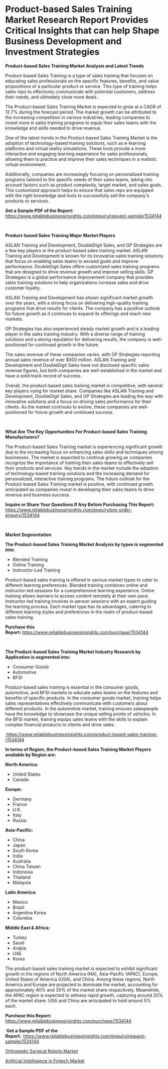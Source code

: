 <p><h1>Product-based Sales Training Market Research Report Provides Critical Insights that can help Shape Business Development and Investment Strategies</h1></p><p><strong>Product-based Sales Training Market Analysis and Latest Trends</strong></p>
<p><p>Product-based Sales Training is a type of sales training that focuses on educating sales professionals on the specific features, benefits, and value propositions of a particular product or service. This type of training helps sales reps to effectively communicate with potential customers, address their needs, and ultimately close more deals.</p><p>The Product-based Sales Training Market is expected to grow at a CAGR of 12.7% during the forecast period. The market growth can be attributed to the increasing competition in various industries, leading companies to invest more in sales training programs to equip their sales teams with the knowledge and skills needed to drive revenue.</p><p>One of the latest trends in the Product-based Sales Training Market is the adoption of technology-based training solutions, such as e-learning platforms and virtual reality simulations. These tools provide a more interactive and engaging learning experience for sales professionals, allowing them to practice and improve their sales techniques in a realistic virtual environment.</p><p>Additionally, companies are increasingly focusing on personalized training programs tailored to the specific needs of their sales teams, taking into account factors such as product complexity, target market, and sales goals. This customized approach helps to ensure that sales reps are equipped with the right knowledge and tools to successfully sell the company's products or services.</p></p>
<p><strong>Get a Sample PDF of the Report:&nbsp;</strong> <a href="https://www.reliablebusinessinsights.com/enquiry/request-sample/1534144">https://www.reliablebusinessinsights.com/enquiry/request-sample/1534144</a></p>
<p>&nbsp;</p>
<p><strong>Product-based Sales Training Major Market Players</strong></p>
<p><p>ASLAN Training and Development, DoubleDigit Sales, and GP Strategies are a few key players in the product-based sales training market. ASLAN Training and Development is known for its innovative sales training solutions that focus on enabling sales teams to exceed goals and improve performance. DoubleDigit Sales offers customized sales training programs that are designed to drive revenue growth and improve selling skills. GP Strategies is a global performance improvement company that provides sales training solutions to help organizations increase sales and drive customer loyalty.</p><p>ASLAN Training and Development has shown significant market growth over the years, with a strong focus on delivering high-quality training programs that drive results for clients. The company has a positive outlook for future growth as it continues to expand its offerings and reach new markets.</p><p>GP Strategies has also experienced steady market growth and is a leading player in the sales training industry. With a diverse range of training solutions and a strong reputation for delivering results, the company is well-positioned for continued growth in the future.</p><p>The sales revenue of these companies varies, with GP Strategies reporting annual sales revenue of over $500 million. ASLAN Training and Development and DoubleDigit Sales have not disclosed specific sales revenue figures, but both companies are well-established in the market and have a solid track record of success.</p><p>Overall, the product-based sales training market is competitive, with several key players vying for market share. Companies like ASLAN Training and Development, DoubleDigit Sales, and GP Strategies are leading the way with innovative solutions and a focus on driving sales performance for their clients. As the market continues to evolve, these companies are well-positioned for future growth and continued success.</p></p>
<p>&nbsp;</p>
<p><strong>What Are The Key Opportunities For Product-based Sales Training Manufacturers?</strong></p>
<p><p>The Product-based Sales Training market is experiencing significant growth due to the increasing focus on enhancing sales skills and techniques among businesses. The market is expected to continue growing as companies recognize the importance of training their sales teams to effectively sell their products and services. Key trends in the market include the adoption of technology-based training solutions and the increasing demand for personalized, interactive training programs. The future outlook for the Product-based Sales Training market is positive, with continued growth anticipated as companies invest in developing their sales teams to drive revenue and business success.</p></p>
<p><strong>Inquire or Share Your Questions If Any Before Purchasing This Report:</strong> <a href="https://www.reliablebusinessinsights.com/enquiry/pre-order-enquiry/1534144">https://www.reliablebusinessinsights.com/enquiry/pre-order-enquiry/1534144</a></p>
<p>&nbsp;</p>
<p><strong>Market Segmentation</strong></p>
<p><strong>The Product-based Sales Training Market Analysis by types is segmented into:</strong></p>
<p><ul><li>Blended Training</li><li>Online Training</li><li>Instructor-Led Training</li></ul></p>
<p><p>Product-based sales training is offered in various market types to cater to different learning preferences. Blended training combines online and instructor-led sessions for a comprehensive learning experience. Online training allows learners to access content remotely at their own pace. Instructor-led training involves in-person sessions with an expert guiding the learning process. Each market type has its advantages, catering to different learning styles and preferences in the realm of product-based sales training.</p></p>
<p><strong>Purchase this Report:&nbsp;</strong><a href="https://www.reliablebusinessinsights.com/purchase/1534144">https://www.reliablebusinessinsights.com/purchase/1534144</a></p>
<p>&nbsp;</p>
<p><strong>The Product-based Sales Training Market Industry Research by Application is segmented into:</strong></p>
<p><ul><li>Consumer Goods</li><li>Automotive</li><li>BFSI</li></ul></p>
<p><p>Product-based sales training is essential in the consumer goods, automotive, and BFSI markets to educate sales teams on the features and benefits of specific products. In the consumer goods market, training helps sales representatives effectively communicate with customers about different products. In the automotive market, training ensures salespeople have the knowledge to showcase the unique selling points of vehicles. In the BFSI market, training equips sales teams with the skills to explain complex financial products to clients and drive sales.</p></p>
<p><a href="https://www.reliablebusinessinsights.com/product-based-sales-training-r1534144">&nbsp;https://www.reliablebusinessinsights.com/product-based-sales-training-r1534144</a></p>
<p><strong>In terms of Region, the Product-based Sales Training Market Players available by Region are:</strong></p>
<p>
    <p> <strong> North America: </strong>
        <ul>
            <li>United States</li>
            <li>Canada</li>
        </ul>
        </p> 
    <p> <strong> Europe: </strong>
        <ul>
            <li>Germany</li>
            <li>France</li>
            <li>U.K.</li>
            <li>Italy</li>
            <li>Russia</li>
        </ul>
        </p> 
    <p> <strong> Asia-Pacific: </strong>
        <ul>
            <li>China</li>
            <li>Japan</li>
            <li>South Korea</li>
            <li>India</li>
            <li>Australia</li>
            <li>China Taiwan</li>
            <li>Indonesia</li>
            <li>Thailand</li>
            <li>Malaysia</li>
        </ul>
        </p> 
    <p> <strong> Latin America: </strong>
        <ul>
            <li>Mexico</li>
            <li>Brazil</li>
            <li>Argentina Korea</li>
            <li>Colombia</li>
        </ul>
        </p> 
    <p> <strong> Middle East & Africa: </strong>
        <ul>
            <li>Turkey</li>
            <li>Saudi</li>
            <li>Arabia</li>
            <li>UAE</li>
            <li>Korea</li>
        </ul>
    </p>
    </p>
<p><p>The product-based sales training market is expected to exhibit significant growth in the regions of North America (NA), Asia-Pacific (APAC), Europe, United States of America (USA), and China. Among these regions, North America and Europe are projected to dominate the market, accounting for approximately 40% and 30% of the market share respectively. Meanwhile, the APAC region is expected to witness rapid growth, capturing around 20% of the market share. USA and China are anticipated to hold around 5% each.</p></p>
<p><strong>Purchase this Report: </strong><a href="https://www.reliablebusinessinsights.com/purchase/1534144">https://www.reliablebusinessinsights.com/purchase/1534144</a></p>
<p>&nbsp;<strong>Get a Sample PDF of the Report:&nbsp;&nbsp;</strong><a href="https://www.reliablebusinessinsights.com/enquiry/request-sample/1534144">https://www.reliablebusinessinsights.com/enquiry/request-sample/1534144</a></p>
<p><strong></strong></p>
<p><p><a href="https://view.publitas.com/reportprime-1/insights-into-the-orthopedic-surgical-robots-market-size-which-is-expanding-with-a-8-5-cagr-from-2024-2031/">Orthopedic Surgical Robots Market</a></p><p><a href="https://github.com/fiixsa/Market-Research-Report-List-3/blob/main/artificial-intelligence-in-fintech-market.md">Artificial Intelligence in Fintech Market</a></p></p>